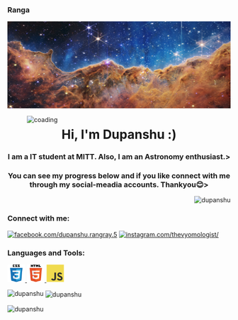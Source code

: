 ### Ranga
<!--
**Dupanshu/Dupanshu** is a ✨ _special_ ✨ repository because its `README.md` (this file) appears on your GitHub profile.

Here are some ideas to get you started:

- 🔭 I’m currently working on ...
- 🌱 I’m currently learning ...
- 👯 I’m looking to collaborate on ...
- 🤔 I’m looking for help with ...
- 💬 Ask me about ...
- 📫 How to reach me: ...
- 😄 Pronouns: ...
- ⚡ Fun fact: ...
-->

![logo](https://github.com/Dupanshu/Dupanshu/blob/main/logo.png)

<img align="right" width="460" alt="coading" src="https://i.pinimg.com/originals/e4/26/70/e426702edf874b181aced1e2fa5c6cde.gif">

<h1 align="center">Hi, I'm Dupanshu :)</h1>
<h3 align="center">I am a IT student at MITT. Also, I am an Astronomy enthusiast.></h3>
<h3 align="center"> You can see my progress below and if you like connect with me through my social-meadia accounts. Thankyou😊></h3>

<p align="right"> <img src="https://komarev.com/ghpvc/?username=dupanshu&label=Profile%20views&color=0e75b6&style=flat" alt="dupanshu" /> </p>
<h3 align="left">Connect with me:</h3>
<p align="left">
<a href="https://www.facebook.com/dupanshu.rangray.5" target="blank"><img align="center" src="https://raw.githubusercontent.com/rahuldkjain/github-profile-readme-generator/master/src/images/icons/Social/facebook.svg" alt="facebook.com/dupanshu.rangray.5" height="30" width="40" /></a>
<a href="https://www.instagram.com/thevyomologist" target="blank"><img align="center" src="https://raw.githubusercontent.com/rahuldkjain/github-profile-readme-generator/master/src/images/icons/Social/instagram.svg" alt="instagram.com/thevyomologist/" height="30" width="40" /></a>
</p>

<h3 align="left">Languages and Tools:</h3>
<p align="left"> <a href="https://www.w3schools.com/css/" target="_blank" rel="noreferrer"> <img src="https://raw.githubusercontent.com/devicons/devicon/master/icons/css3/css3-original-wordmark.svg" alt="css3" width="40" height="40"/> </a> <a href="https://www.w3.org/html/" target="_blank" rel="noreferrer"> <img src="https://raw.githubusercontent.com/devicons/devicon/master/icons/html5/html5-original-wordmark.svg" alt="html5" width="40" height="40"/> </a> <a href="https://developer.mozilla.org/en-US/docs/Web/JavaScript" target="_blank" rel="noreferrer"> <img src="https://raw.githubusercontent.com/devicons/devicon/master/icons/javascript/javascript-original.svg" alt="javascript" width="40" height="40"/> </a> </p>

<p><img align="left" src="https://github-readme-stats.vercel.app/api/top-langs?username=dupanshu&show_icons=true&locale=en&layout=compact" alt="dupanshu" /></p>

<p>&nbsp;<img align="center" src="https://github-readme-stats.vercel.app/api?username=dupanshu&show_icons=true&locale=en" alt="dupanshu" /></p>

<p><img align="center" src="https://github-readme-streak-stats.herokuapp.com/?user=dupanshu&" alt="dupanshu" /></p>
